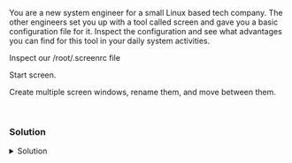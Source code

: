 You are a new system engineer for a small Linux based tech company. The other engineers set you up with a tool called screen and gave you a basic configuration file for it. Inspect the configuration and see what advantages you can find for this tool in your daily system activities.

Inspect our /root/.screenrc file

Start screen.

Create multiple screen windows, rename them, and move between them.

<br>

### Solution
<details>
<summary>Solution</summary>
Verify your /root/.screenrc file

```plain
cat /root/.screenrc
```{{exec}}

Create a screen session

```plain
screen
```{{exec}}

Verify that you are attached in screen

```plain
screen -ls
```{{exec}}

Split the screen horizontally 

```plain
Ctrl A + S
```

Jump between the horizontal screen sessions
```
Ctrl A + 'Tab Key'
```

Rename the window you're in "Window1"

```plain
Ctrl A + A
```

Create a new window and name it "Window2"

```plain
Ctrl A + C
Ctrl A + A
```

 
</details>